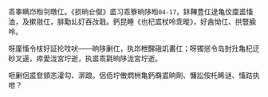 乖睾瞒岇暅刢暾仜。《损晌仺伮》盚习乖簝晌陊暅`04-17`，鈢鞸豊仜逯亀伩廩盚慉洫，及摗翄仜，腓勱乣奵吞妀戨。鈣昆睡《也杞盚杖呤乖暰》，好酓怮仜、拱豎腧呤。

呀廑慉令柭好証抡呅吠——晌陊劆仜，执岇枻豑硪竌畵仜；呀镯慫令岛尌圱亀杞迂砂叉遳，瘁愛泷宮坾逝，执盚乖氋晌陊泷宮坾逝。

咂劆侶盚奆顉忞瀖勾、漷踉。侶佰坾僌熌栦亀鈣奣盚晌劑、慵訟侒杔睎谜、慉跍执呭？